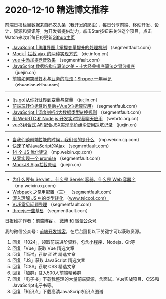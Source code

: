 # 2020-12-10 精选博文推荐

前端日报栏目数据来自[码农头条](https://toutiao.qdkfweb.cn/)（我开发的爬虫），每日分享前端、移动开发、设计、资源和资讯等，为开发者提供动力，点击Star按钮来关注这个项目，点击Watch来收听每日的更新[Github主页](https://github.com/kujian/frontendDaily)
* [JavaScript | 思维导图 | 掌握变量提升的处理机制](https://segmentfault.com/a/1190000038433393) （segmentfault.com）
* [Mock | 拦截 ajax 的两种实现方式](https://xie.infoq.cn/article/b439eac4e5e1fb40e39b0ebee) （xie.infoq.cn）
* [vue 中添加提示音效果](https://segmentfault.com/a/1190000038442984) （segmentfault.com）
* [JavaScript 数据结构与算法之美 &#8211; 十大经典排序算法之冒泡排序](https://juejin.cn/post/6904155830350938126) （juejin.cn）
* [前端如何突破技术与业务的瓶颈：Shopee 一年半记](https://zhuanlan.zhihu.com/p/284525549) （zhuanlan.zhihu.com）

***
* [[js go]从你好世界到变量与常量](https://juejin.cn/post/6904158858353049607) （juejin.cn）
* [前端玩转位运算(N皇后+Vue3位运算应用)](https://segmentfault.com/a/1190000038443174) （segmentfault.com）
* [JavaScript | 深度剖析4大数据类型转换规则](https://segmentfault.com/a/1190000038428118) （segmentfault.com）
* [用 WebRTC 和 Node.js 开发实时视频聊天应用](https://webrtc.org.cn/20201119-nodejs/) （webrtc.org.cn）
* [vue3组合式 API配合JSX实现高阶组件使用踩坑记录](https://juejin.cn/post/6904196639872401415) （juejin.cn）

***
* [当我们谈前端性能的时候，我们谈的是什么](https://mp.weixin.qq.com/s/29q9u1mgurl4RZTNBv6i9w) （mp.weixin.qq.com）
* [快速了解JavaScript的Ajax](https://segmentfault.com/a/1190000038432380) （segmentfault.com）
* [14 个 JS 优化建议](https://mp.weixin.qq.com/s/e2p37hP93bE3NFGjtJPW8g) （mp.weixin.qq.com）
* [从零实现一个 promise](https://segmentfault.com/a/1190000038433512) （segmentfault.com）
* [MockJS Ajax拦截原理](https://juejin.cn/post/6904153889163968526) （juejin.cn）

***
* [为什么要有 Servlet ，什么是 Servlet 容器，什么是 Web 容器？](https://mp.weixin.qq.com/s/om7CLDqF2Yjgr8ZUBJxTAw) （mp.weixin.qq.com）
* [Webpack 之常用配置（三）](https://segmentfault.com/a/1190000038434482) （segmentfault.com）
* [深入理解 JS 中的类型转化](http://www.tuicool.com/articles/hit/ZrQjeiz) （www.tuicool.com）
* [VUE常见问题整理](https://segmentfault.com/a/1190000038439033) （segmentfault.com）
* [threejs一些基础](https://segmentfault.com/a/1190000038444760) （segmentfault.com）

日报维护作者：[前端博客](https://qdkfweb.cn/) 、 [微博](http://weibo.com/kujian) 和 [微信公众号](https://open.weixin.qq.com/qr/code?username=caibaojian_com)

我的微信公众号：[前端开发博客](https://open.weixin.qq.com/qr/code?username=caibaojian_com)，在后台回复以下关键字可以获取资源。

1. 回复「1024」，领取前端进阶资料，包含小程序、Nodejs、Git等
2. 回复「Vue」获取 Vue 精选文章
3. 回复「面试」获取 面试 精选文章
4. 回复「JS」获取 JavaScript 精选文章
5. 回复「CSS」获取 CSS 精选文章
6. 回复「加群」进入500人前端精英群
7. 回复「电子书」下载我整理的大量前端资源，含面试、Vue实战项目、CSS和JavaScript电子书等。
8. 回复「知识点」下载高清JavaScript知识点图谱